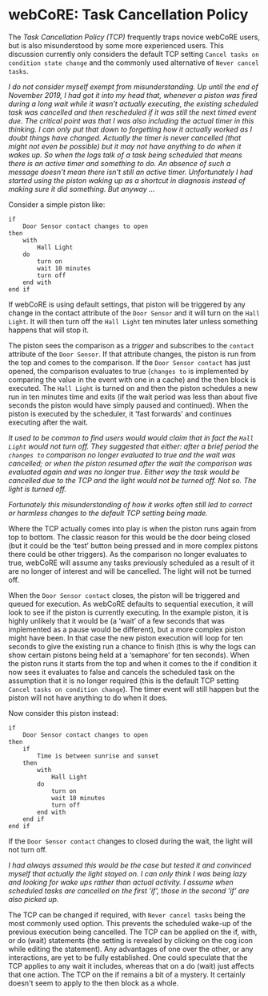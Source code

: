 # webCoRE: Task Cancellation Policy

The _Task Cancellation Policy (TCP)_ frequently traps novice webCoRE users, but is also misunderstood by some more experienced users. This discussion
currently only considers the default TCP setting `Cancel tasks on condition state change` and the commonly used alternative of `Never cancel tasks`.

_I do not consider myself exempt from misunderstanding. Up until the end of November 2019, I had got it into my head that, whenever a piston was
fired during a long wait while it wasn’t actually executing, the existing scheduled task was cancelled and then rescheduled if it was still
the next timed event due. The critical point was that I was also including the actual timer in this thinking. I can only put that down to
forgetting how it actually worked as I doubt things have changed. Actually the timer is never cancelled (that might not even be possible) 
but it may not have anything to do when it wakes up. So when the logs talk of a task being scheduled that means there is an active timer
and something to do. An absence of such a message doesn't mean there isn't still an active timer. Unfortunately I had started using the
piston waking up as a shortcut in diagnosis instead of making sure it did something. But anyway ..._

Consider a simple piston like:

```
if 
    Door Sensor contact changes to open
then 
    with
        Hall Light
    do
        turn on
        wait 10 minutes
        turn off
    end with
end if
```

If webCoRE is using default settings, that piston will be triggered by any change in the contact attribute of the `Door Sensor` and it will turn on the `Hall Light`.
It will then turn off the `Hall Light` ten minutes later unless something happens that will stop it.

The piston sees the comparison as a _trigger_ and subscribes to the `contact` attribute of the `Door Sensor`. If that attribute changes, the piston is run
from the top and comes to the comparison. If the `Door Sensor contact` has just opened, the comparison evaluates to true (`changes to` is implemented by
comparing the value in the event with one in a cache) and the then block is executed. The `Hall Light` is turned on and then the piston schedules a new run
in ten minutes time and exits (if the wait period was less than about five seconds the piston would have simply paused and continued). When the piston is
executed by the scheduler, it 'fast forwards' and continues executing after the wait.

_It used to be common to find users would would claim that in fact the `Hall Light` would not turn off. They suggested that either: after a brief period the
`changes to` comparison no longer evaluated to true and the wait was cancelled; or when the piston resumed after the wait the comparison was evaluated again 
and was no longer true. Either way the task would be cancelled due to the TCP and the light would not be turned off. Not so. The light is turned off._

_Fortunately this misunderstanding of how it works often still led to correct or harmless changes to the default TCP setting being made._

Where the TCP actually comes into play is when the piston runs again from top to bottom. The classic reason for this would be the door being closed (but it could be the ‘test’ button being pressed and in more complex pistons there could be other triggers). As the comparison no longer evaluates to true, webCoRE will assume any tasks previously scheduled as a result of it are no longer of interest and will be cancelled. The light will not be turned off.

When the `Door Sensor contact` closes, the piston will be triggered and queued for execution. As webCoRE defaults to sequential execution, it will look to see if the piston is currently executing. In the example piston, it is highly unlikely that it would be (a ‘wait’ of a few seconds that was implemented as a pause would be different), but a more complex piston might have been. In that case the new piston execution will loop for ten seconds to give the existing run a chance to finish (this is why the logs can show certain pistons being held at a ‘semaphore’ for ten seconds). When the piston runs it starts from the top and when it comes to the if condition it now sees it evaluates to false and cancels the scheduled task on the assumption that it is no longer required (this is the default TCP setting `Cancel tasks on condition change`). The timer event will still happen but the piston will not have anything to do when it does.

Now consider this piston instead:

```
if 
    Door Sensor contact changes to open
then 
    if
        Time is between sunrise and sunset
    then
        with
            Hall Light
        do
            turn on
            wait 10 minutes
            turn off
        end with
    end if
end if
```

If the `Door Sensor contact` changes to closed during the wait, the light will not turn off.

_I had always assumed this would be the case but tested it and convinced myself that actually the light stayed on. I can only think I was being lazy and looking for wake ups rather than actual activity. I assume when scheduled tasks are cancelled on the first 'if', those in the second 'if' are also picked up._

The TCP can be changed if required, with `Never cancel tasks` being the most commonly used option. This prevents the scheduled wake-up of the previous execution being cancelled. The TCP can be applied on the if, with, or do (wait) statements (the setting is revealed by clicking on the cog icon while editing the statement). Any advantages of one over the other, or any interactions, are yet to be fully established. One could speculate that the TCP applies to any wait it includes, whereas that on a do (wait) just affects that one action. The TCP on the if remains a bit of a mystery. It certainly doesn't seem to apply to the then block as a whole.

